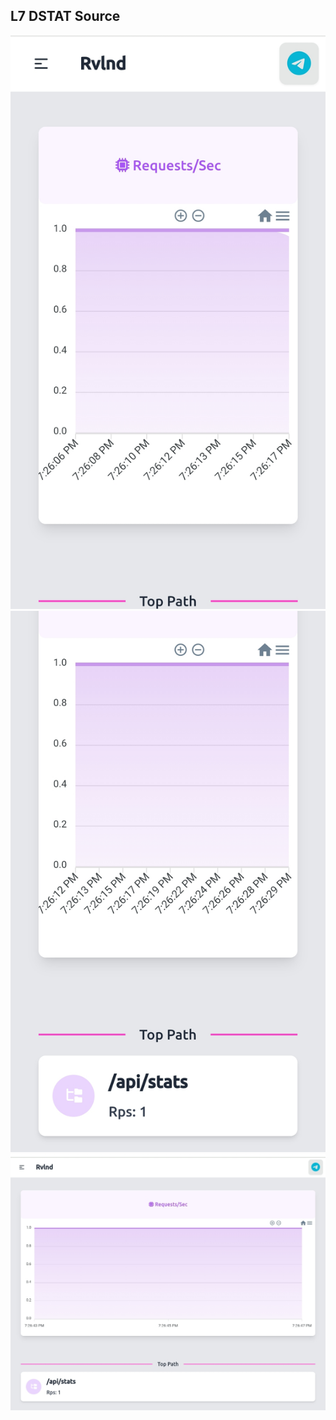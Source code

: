 ## L7 DSTAT Source
![SS1](screenshoot/Screenshot_20240129-192627.jpg)
![SS2](screenshoot/Screenshot_20240129-192637.jpg)
![SS3](screenshoot/Screenshot_20240129-192657.jpg)


